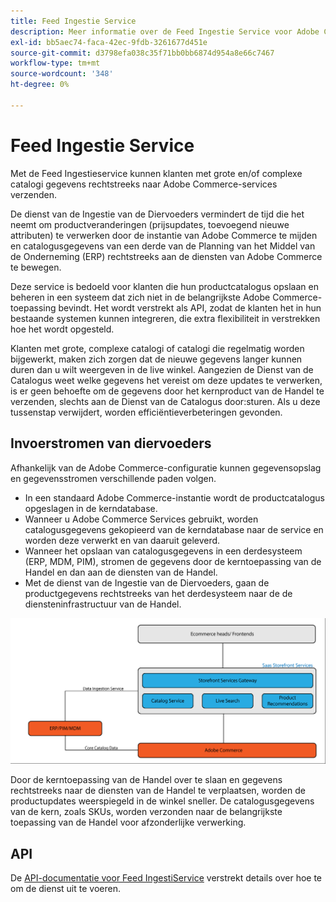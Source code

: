 ```yaml
---
title: Feed Ingestie Service
description: Meer informatie over de Feed Ingestie Service voor Adobe Commerce
exl-id: bb5aec74-faca-42ec-9fdb-3261677d451e
source-git-commit: d3798efa038c35f71bb0bb6874d954a8e66c7467
workflow-type: tm+mt
source-wordcount: '348'
ht-degree: 0%

---
```


# Feed Ingestie Service

Met de Feed Ingestieservice kunnen klanten met grote en/of complexe catalogi gegevens rechtstreeks naar Adobe Commerce-services verzenden.

De dienst van de Ingestie van de Diervoeders vermindert de tijd die het neemt om productveranderingen (prijsupdates, toevoegend nieuwe attributen) te verwerken door de instantie van Adobe Commerce te mijden en catalogusgegevens van een derde van de Planning van het Middel van de Onderneming (ERP) rechtstreeks aan de diensten van Adobe Commerce te bewegen.

Deze service is bedoeld voor klanten die hun productcatalogus opslaan en beheren in een systeem dat zich niet in de belangrijkste Adobe Commerce-toepassing bevindt. Het wordt verstrekt als API, zodat de klanten het in hun bestaande systemen kunnen integreren, die extra flexibiliteit in verstrekken hoe het wordt opgesteld.

Klanten met grote, complexe catalogi of catalogi die regelmatig worden bijgewerkt, maken zich zorgen dat de nieuwe gegevens langer kunnen duren dan u wilt weergeven in de live winkel. Aangezien de Dienst van de Catalogus weet welke gegevens het vereist om deze updates te verwerken, is er geen behoefte om de gegevens door het kernproduct van de Handel te verzenden, slechts aan de Dienst van de Catalogus door:sturen. Als u deze tussenstap verwijdert, worden efficiëntieverbeteringen gevonden.

## Invoerstromen van diervoeders

Afhankelijk van de Adobe Commerce-configuratie kunnen gegevensopslag en gegevensstromen verschillende paden volgen.

* In een standaard Adobe Commerce-instantie wordt de productcatalogus opgeslagen in de kerndatabase.
* Wanneer u Adobe Commerce Services gebruikt, worden catalogusgegevens gekopieerd van de kerndatabase naar de service en worden deze verwerkt en van daaruit geleverd.
* Wanneer het opslaan van catalogusgegevens in een derdesysteem (ERP, MDM, PIM), stromen de gegevens door de kerntoepassing van de Handel en dan aan de diensten van de Handel.
* Met de dienst van de Ingestie van de Diervoeders, gaan de productgegevens rechtstreeks van het derdesysteem naar de de diensteninfrastructuur van de Handel.

![Diervoederingestie](assets/feed-ingestion.png)

Door de kerntoepassing van de Handel over te slaan en gegevens rechtstreeks naar de diensten van de Handel te verplaatsen, worden de productupdates weerspiegeld in de winkel sneller. De catalogusgegevens van de kern, zoals SKUs, worden verzonden naar de belangrijkste toepassing van de Handel voor afzonderlijke verwerking.

## API

De [API-documentatie voor Feed IngestiService](https://developer.adobe.com/commerce/services/feed-ingestion) verstrekt details over hoe te om de dienst uit te voeren.
